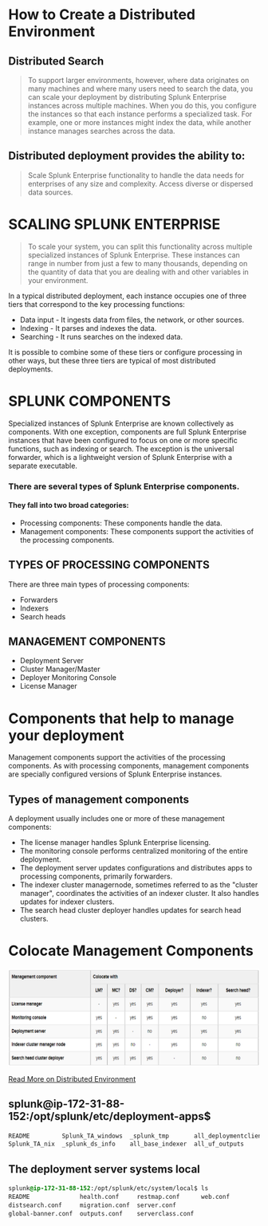 # How to Create a Distributed Environment

## Distributed Search 
>To support larger environments, however, where data originates on many machines and where many users need to search the data, you can scale your deployment by distributing Splunk Enterprise instances across multiple machines. When you do this, you configure the instances so that each instance performs a specialized task. For example, one or more instances might index the data, while another instance manages searches across the data.

## Distributed deployment provides the ability to:

>Scale Splunk Enterprise functionality to handle the data needs for enterprises of any size and complexity.
Access diverse or dispersed data sources.

# SCALING SPLUNK ENTERPRISE
>To scale your system, you can split this functionality across multiple specialized instances of Splunk Enterprise. These instances can range in number from just a few to many thousands, depending on the quantity of data that you are dealing with and other variables in your environment.

In a typical distributed deployment, each instance occupies one of three tiers that correspond to the key processing functions:
- Data input  - It ingests data from files, the network, or other sources.
- Indexing - It parses and indexes the data.
- Searching - It runs searches on the indexed data.
  
It is possible to combine some of these tiers or configure processing in other ways, but these three tiers are typical of most distributed deployments.

# SPLUNK COMPONENTS
Specialized instances of Splunk Enterprise are known collectively as components. With one exception, components are full Splunk Enterprise instances that have been configured to focus on one or more specific functions, such as indexing or search. The exception is the universal forwarder, which is a lightweight version of Splunk Enterprise with a separate executable.

### There are several types of Splunk Enterprise components. 
#### They fall into two broad categories:
- Processing components: These components handle the data.
- Management components: These components support the activities of the processing components.

## TYPES OF PROCESSING COMPONENTS
There are three main types of processing components:
- Forwarders
- Indexers
- Search heads

## MANAGEMENT COMPONENTS
- Deployment Server
- Cluster Manager/Master
- Deployer Monitoring Console
- License Manager

# Components that help to manage your deployment
Management components support the activities of the processing components. As with processing components, management components are specially configured versions of Splunk Enterprise instances.

## Types of management components
A deployment usually includes one or more of these management components:

- The license manager handles Splunk Enterprise licensing.
- The monitoring console performs centralized monitoring of the entire deployment.
- The deployment server updates configurations and distributes apps to processing components, primarily forwarders.
- The indexer cluster managernode, sometimes referred to as the "cluster manager", coordinates the activities of an indexer cluster. It also handles updates for indexer clusters.
- The search head cluster deployer handles updates for search head clusters.

# Colocate Management Components
![](colocate_management_console.png "Colocate Management Components")

[Read More on Distributed Environment](https://docs.splunk.com/Documentation/Splunk/9.3.1/Deploy/Manageyourdeployment)





## splunk@ip-172-31-88-152:/opt/splunk/etc/deployment-apps$
```bash
README         Splunk_TA_windows  _splunk_tmp       all_deploymentclient_apps
Splunk_TA_nix  _splunk_ds_info    all_base_indexer  all_uf_outputs
```

## The deployment server systems local
```css
splunk@ip-172-31-88-152:/opt/splunk/etc/system/local$ ls
README              health.conf     restmap.conf      web.conf
distsearch.conf     migration.conf  server.conf
global-banner.conf  outputs.conf    serverclass.conf
```